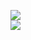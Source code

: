 [![](https://img.shields.io/badge/Made%20With-Github%20Spray-lightgrey.svg?style=for-the-badge&logo=github)](https://github.com/Annihil/github-spray#4969)  
[![](https://i.imgur.com/2DrTn0Z.gif)](https://github.com/Annihil/github-spray)
